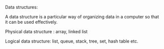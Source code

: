 Data structures:

A data structure is a particular way of organizing data in a computer so that it can be used effectively. 

Physical data structure : array, linked list

Logical data structure:  list, queue, stack, tree, set, hash table etc.
